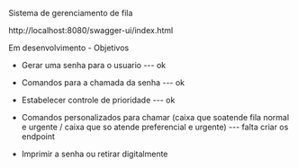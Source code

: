 Sistema de gerenciamento de fila 

http://localhost:8080/swagger-ui/index.html

Em desenvolvimento - Objetivos

- Gerar uma senha para o usuario   --- ok
- Comandos para a chamada da senha --- ok
- Estabelecer controle de prioridade --- ok
- Comandos personalizados para chamar (caixa que soatende fila normal e urgente / caixa que so atende preferencial e urgente) --- falta criar os endpoint

- Imprimir a senha ou retirar digitalmente
